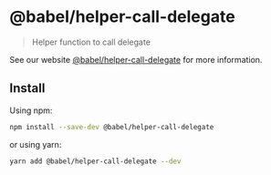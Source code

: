 # @babel/helper-call-delegate

> Helper function to call delegate

See our website [@babel/helper-call-delegate](https://babeljs.io/docs/en/babel-helper-call-delegate) for more information.

## Install

Using npm:

```sh
npm install --save-dev @babel/helper-call-delegate
```

or using yarn:

```sh
yarn add @babel/helper-call-delegate --dev
```
